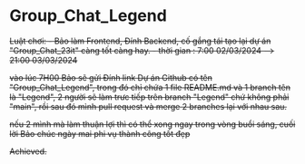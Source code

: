 # Group_Chat_Legend

<del>
Luật chơi:
- Bảo làm Frontend, Đính Backend, cố gắng tái tạo lại dự án "Group_Chat_23it" càng tốt càng hay.
- thời gian : 7:00 02/03/2024 --> 21:00 03/03/2024

vào lúc 7H00 Bảo sẽ gửi Đính link Dự án Github có tên "Group_Chat_Legend", trong đó chỉ chứa 1 file README.md và 1 branch tên là "Legend", 2 người sẽ làm trưc tiếp trên branch "Legend" chứ không phải "main", rồi sau đó mình pull request và merge 2 branches lại với nhau sau.

nếu 2 mình mà làm thuận lợi thì có thể xong ngay trong vòng buổi sáng, cuối lời Bảo chúc ngày mai phi vụ thành công tốt đẹp
</del>



Achieved.
